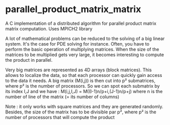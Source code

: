 # parallel_product_matrix_matrix
A C implementation of a distributed algorithm for parallel product matrix matrix computation. Uses MPICH2 library

A lot of mathematical problems can be reduced to the solving of a big linear system. It's the case for PDE solving for instance. Often, you have to perform the basic operation of multiplying matrices.
When the size of the matrices to be multiplied gets very large, it becomes interesting to compute the product in parallel. 

Very big matrices are represented as 4D arrays (block matrices). This allows to localize the data, so that each processor can quickly gain access to the data it needs. A big matrix (M(i,j)) is then cut into p² submatrices, where p² is the number of processors. So we can spot each submatrix by its index I,J and we have : 
M(i,j,I,J) = M((I-1)n/p+i,(J-1)n/p+j) where n is the number of line of the matrix (= its number of columns)

Note : it only works with square matrices and they are generated randomly. Besides, the size of the matrix has to be divisible par p², where p² is the number of processors that will compute the product
